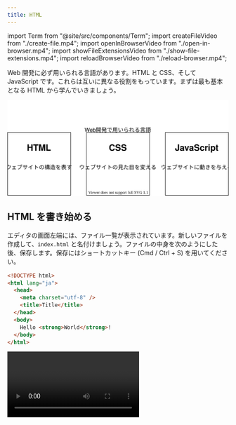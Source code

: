 ```yaml
---
title: HTML
---
```


import Term from "@site/src/components/Term";
import createFileVideo from "./create-file.mp4";
import openInBrowserVideo from "./open-in-browser.mp4";
import showFileExtensionsVideo from "./show-file-extensions.mp4";
import reloadBrowserVideo from "./reload-browser.mp4";

Web 開発に必ず用いられる言語があります。<Term type="html" strong>HTML</Term> と CSS、そして JavaScript です。これらは互いに異なる役割をもっています。まずは最も基本となる <Term type="html">HTML</Term> から学んでいきましょう。

![Web開発で用いられる言語](./web-development-languages.drawio.svg)

## <Term type="html">HTML</Term> を書き始める

エディタの画面左端には、ファイル一覧が表示されています。新しいファイルを作成して、`index.html` と名付けましょう。ファイルの中身を次のようにした後、保存します。保存にはショートカットキー (Cmd / Ctrl + S) を用いてください。

```html title="index.html"
<!DOCTYPE html>
<html lang="ja">
  <head>
    <meta charset="utf-8" />
    <title>Title</title>
  </head>
  <body>
    Hello <strong>World</strong>!
  </body>
</html>
```

<video src={createFileVideo} controls />

## ブラウザで <Term type="html">HTML</Term> ファイルを開く

前頁で作成したフォルダを開き、`index.html` が作成されていることを確認しましょう。このファイルをダブルクリックして開きます。`Hello World!` (`World`の部分だけ太字) が表示されましたか？

<video src={openInBrowserVideo} controls />

:::info 拡張子
VSCode 上で作成したファイルは `index.html` でした。しかしながら、Windowsでフォルダの中身を見ると `index` しか表示されません（Macの場合は正しく表示されます）。なぜでしょうか？

ファイル名の `.` (ピリオド) 以降の部分は<Term type="fileExtension" strong>拡張子</Term>と呼ばれ、ファイルの種類を識別するために用いられることが多いです。先ほど `index.html` という名前のファイルを作成したのは、<Term type="html">HTML</Term>ファイルであることを明示するためです。

実は Windows では、拡張子は標準で表示されません。下の動画を参考に、拡張子を表示する設定に変更しておきましょう。

<video src={showFileExtensionsVideo} controls />
:::

## <Term type="html">HTML</Term> の構造

それでは、先ほどのファイルの中身を見ていきましょう。

`<strong>World</strong>` の部分に注目してください。

<p><Term type="html">HTML</Term> ファイルは、文書に意味を持たせるために、<Term strong type="tag">タグ</Term>と呼ばれる構造を持つことができます。<Term type="tag">タグ</Term>は、<code>&lt;tag&gt;</code> のような、「小なり」と「大なり」で囲まれた英数字のまとまりです。</p>

<p><Term type="tag">タグ</Term>は、 <code>&lt;tag&gt;内容&lt;/tag&gt;</code> のように、<Term type="tag">タグ</Term>名の先頭にスラッシュを付けるか否かの区別により<Term strong type="startTag">開始タグ</Term>と<Term strong type="endTag">終了タグ</Term>に分かれ、内部にテキストや別のタグを挟み込むことができます。<Term type="startTag">開始タグ</Term>から<Term type="endTag">終了タグ</Term>までのまとまりを<Term strong type="element">要素</Term>といいます。</p>

`body` 要素の中身を書き換え、次のようにしてみましょう。

```html title="index.html"
<!DOCTYPE html>
<html lang="ja">
  <head>
    <meta charset="utf-8" />
    <title>Title</title>
  </head>
  <body>
    Hello <a href="https://www.google.com/"><strong>World</strong></a>!
  </body>
</html>
```

繰り返しになりますが、<Term type="html">HTML</Term> を編集したら、`Cmd / Ctrl + S` キーを押してファイルを保存します。ファイル名の横に表示されている丸い記号が消えたら保存が完了しています。

![ファイルを保存する](./save-file.png)

保存したら、ブラウザの更新ボタンを押して、ページを再読み込みします。

<video src={reloadBrowserVideo} autoPlay muted loop controls />

`<a href="https://www.google.com/">～</a>` は **a <Term type="element">要素</Term>** です。<Term type="startTag">開始タグ</Term>の中に `href="https://www.google.com/"` という部分があります。これが<Term strong type="attribute">属性</Term>です。<Term type="attribute">属性</Term>は、<Term type="startTag">開始タグ</Term> の中に `属性名="値"` のように記述され、<Term type="element">要素</Term>の特徴を表します。`a` <Term type="element">要素</Term>の **href <Term type="attribute">属性</Term>**は、ハイパーリンクのリンク先を表す<Term type="attribute">属性</Term>です。

これにより、ハイパーリンクが設定されます。この例では `a` <Term type="element">要素</Term>の中に `strong` <Term type="element">要素</Term>が含まれています。このように、HTML タグは<Term strong type="htmlNest">ネスト</Term>させることにより、効果を重ね掛けすることができます。

![ネストされた要素](./nested-elements.png)

## <Term type="html">HTML</Term> の文法

それでは、作成した <Term type="html">HTML</Term> をもう一度見直してみましょう。

すべての <Term type="html">HTML</Term> ファイルは、

```html title="index.html"
<!DOCTYPE html>
```

という、「このファイルは <Term type="html">HTML</Term> ファイルだ！」と宣言する定型句から始まります。

続けて記述されるのは `<html lang="ja">` 、つまり **html <Term type="element">要素</Term>** です。<Term type="html">HTML</Term> は、この html <Term type="element">要素</Term>を根とした木構造になっています。このため、html <Term type="tag">タグ</Term>の閉じ<Term type="tag">タグ</Term>はファイルの末尾に現れます。

html <Term type="element">要素</Term>の直属の子<Term type="element">要素</Term>は、**head <Term type="element">要素</Term>**と**body <Term type="element">要素</Term>**の二つだけです。このうち、後者 (body <Term type="element">要素</Term>) が実際にブラウザの表示領域上に表示されることになります。

![HTMLの構造](./html-structure.drawio.svg)

:::info
ブラウザの画面内に表示される情報を表すのは `body` <Term type="element">要素</Term>中だけなので、<Term type="html">HTML</Term> ファイルの編集は通常 `body` <Term type="element">要素</Term>内部が中心となります。このドキュメントでも、これ以降掲載する <Term type="html">HTML</Term> のサンプルコードは `body` <Term type="element">要素</Term>内部のみを記述することとします。
:::

## 課題 (時間が余った場合)

単一のHTMLファイルのみを使用して、下のようなフォームを作成してみましょう。いきなり飛躍した感がありますが、やることは単純で、ひたすらHTMLタグを並べるのみです。

![課題の例](task-sample.png)

### ヒント

- `ID` や `パスワード` といった文字が表形式に並んでいます。`table` タグで実現できます。
- テキストボックスは `input` タグで作成できます。
- 最後の箇条書きには `ul` タグや `li` タグを使用しています。

### 解答

[CodeSandboxで開く](https://githubbox.com/ut-code/utcode-learn-answers/tree/master/01)
